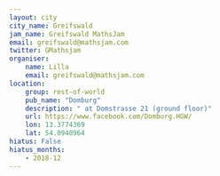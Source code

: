 ```yaml
---
layout: city                                           
city_name: Greifswald                                                      
jam_name: Greifswald MathsJam
email: greifswald@mathsjam.com
twitter: GMathsjam
organiser:
    name: Lilla
    email: greifswald@mathsjam.com
location:
    group: rest-of-world
    pub_name: "Domburg"
    description: " at Domstrasse 21 (ground floor)"
    url: https://www.facebook.com/Domburg.HGW/
    lon: 13.3774369
    lat: 54.0948964
hiatus: False
hiatus_months:
    - 2018-12
---
```

